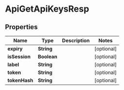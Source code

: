 # ApiGetApiKeysResp

## Properties
Name | Type | Description | Notes
------------ | ------------- | ------------- | -------------
**expiry** | **String** |  |  [optional]
**isSession** | **Boolean** |  |  [optional]
**label** | **String** |  |  [optional]
**token** | **String** |  |  [optional]
**tokenHash** | **String** |  |  [optional]
